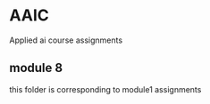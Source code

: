 # AAIC
Applied ai course assignments
## module 8
this folder is corresponding to module1 assignments
